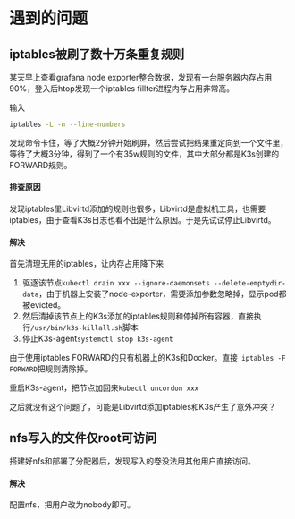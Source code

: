 # 遇到的问题

## iptables被刷了数十万条重复规则

某天早上查看grafana node exporter整合数据，发现有一台服务器内存占用90%，登入后htop发现一个iptables fillter进程内存占用非常高。

输入

```bash
iptables -L -n --line-numbers
```

发现命令卡住，等了大概2分钟开始刷屏，然后尝试把结果重定向到一个文件里，等待了大概3分钟，得到了一个有35w规则的文件，其中大部分都是K3s创建的FORWARD规则。

#### 排查原因

发现iptables里Libvirtd添加的规则也很多，Libvirtd是虚拟机工具，也需要iptables，由于查看K3s日志也看不出是什么原因。于是先试试停止Libvirtd。

#### 解决

首先清理无用的iptables，让内存占用降下来

1. 驱逐该节点``` kubectl drain xxx --ignore-daemonsets --delete-emptydir-data ```，由于机器上安装了node-exporter，需要添加参数忽略掉，显示pod都被evicted。
2. 然后清掉该节点上的K3s添加的iptables规则和停掉所有容器，直接执行```/usr/bin/k3s-killall.sh```脚本
3. 停止K3s-agent```systemctl stop k3s-agent```

由于使用iptables FORWARD的只有机器上的K3s和Docker。直接``` iptables -F FORWARD```把规则清除掉。

重启K3s-agent，把节点加回来```kubectl uncordon xxx```

之后就没有这个问题了，可能是Libvirtd添加iptables和K3s产生了意外冲突？

## nfs写入的文件仅root可访问

搭建好nfs和部署了分配器后，发现写入的卷没法用其他用户直接访问。

#### 解决

配置nfs，把用户改为nobody即可。
